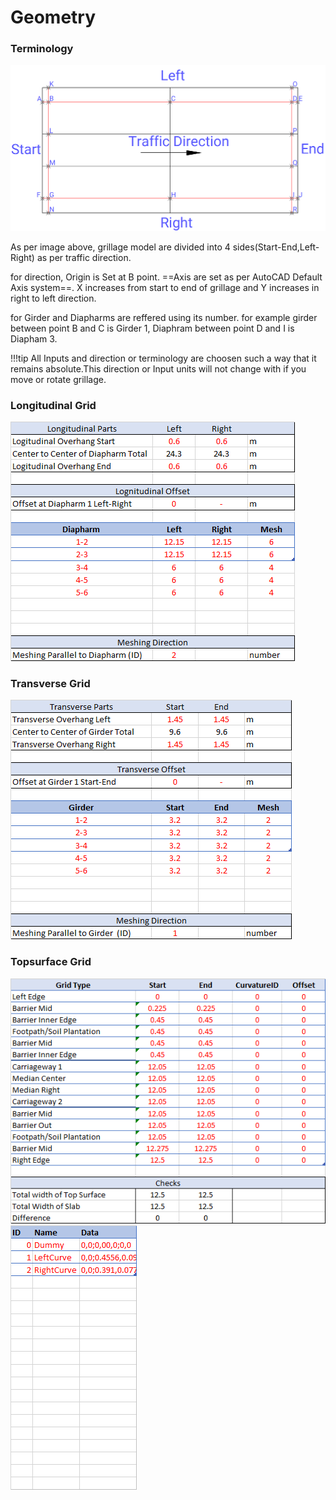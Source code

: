 # Geometry

### Terminology

[![grillagemodel](../assets/images/grillagemodel.png)](../assets/images/grillagemodel.png)

As per image above, grillage model are divided into 4 sides(Start-End,Left-Right) as per traffic direction.

for direction, Origin is Set at B point. ==Axis are set as per AutoCAD Default Axis system==. X increases from start to end of grillage and Y increases in right to left direction.

for Girder and Diapharms are reffered using its number. for example girder between point B and C is Girder 1, Diaphram between point D and I is Diapham 3.

!!!tip
    All Inputs and direction or terminology are choosen such a way that it remains absolute.This direction or Input units will not change with if you move or rotate grillage.

### Longitudinal Grid
[![longitudinalgrid](../assets/images/Main/longitudinalgrid.png)](../assets/images/Main/longitudinalgrid.png)


### Transverse Grid
[![transversegrid](../assets/images/Main/transversegrid.png)](../assets/images/Main/transversegrid.png)

### Topsurface Grid
[![transversegrid](../assets/images/Main/topsurfacegrid.png)](../assets/images/Main/topsurfacegrid.png)
[![transversegrid](../assets/images/Main/curvature.png)](../assets/images/Main/curvature.png)

